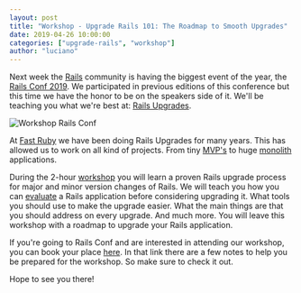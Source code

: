```yaml
---
layout: post
title: "Workshop - Upgrade Rails 101: The Roadmap to Smooth Upgrades"
date: 2019-04-26 10:00:00
categories: ["upgrade-rails", "workshop"]
author: "luciano"
---
```


Next week the [Rails](https://rubyonrails.org/) community is having the biggest event of the year, the [Rails Conf 2019](https://railsconf.com/). We participated in previous editions of this conference but this time we have the honor to be on the speakers side of it. We'll be teaching you what we're best at: [Rails Upgrades](https://fastruby.io/blog/tags/upgrades).

<!--more-->

<img src="/blog/assets/images/workshop-rails-conf.png" alt="Workshop Rails Conf">

At [Fast Ruby](https://fastruby.io/) we have been doing Rails Upgrades for many years. This has allowed us to work on all kind of projects. From tiny [MVP's](https://fastruby.io/minimum-viable-product) to huge [monolith](https://fastruby.io/monolith) applications.

During the 2-hour [workshop](https://railsconf.com/program/workshops#session-776) you will learn a proven Rails upgrade process for major and minor version changes of Rails.
We will teach you how you can [evaluate](https://fastruby.io/blog/upgrade-rails/legacy-rails-silently-judging-you.html) a Rails application before considering upgrading it. What tools you should use to make the upgrade easier. What the main things are that you should address on every upgrade. And much more.
You will leave this workshop with a roadmap to upgrade your Rails application.

If you're going to Rails Conf and are interested in attending our workshop, you can book your place [here](https://www.eventbrite.com/e/workshop-upgrade-rails-101-the-roadmap-to-smooth-upgrades-tickets-60333391799). In that link there are a few notes to help you be prepared for the workshop. So make sure to check it out.

Hope to see you there!
